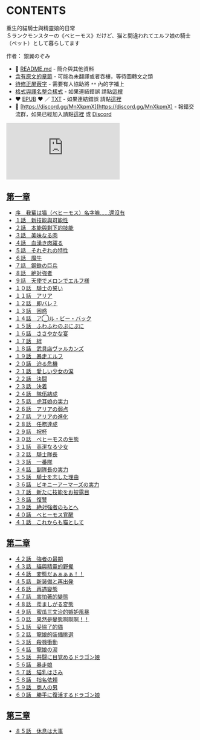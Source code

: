 # CONTENTS

重生的貓騎士與精靈娘的日常  
Ｓランクモンスターの《ベヒーモス》だけど、猫と間違われてエルフ娘の騎士（ペット）として暮らしてます  

作者： 銀翼のぞみ  



- :closed_book: [README.md](README.md) - 簡介與其他資料
- [含有原文的章節](ja.md) - 可能為未翻譯或者吞樓，等待圖轉文之類
- [待修正屏蔽字](%E5%BE%85%E4%BF%AE%E6%AD%A3%E5%B1%8F%E8%94%BD%E5%AD%97.md) - 需要有人協助將 `**` 內的字補上
- [格式與譯名整合樣式](https://github.com/bluelovers/node-novel/blob/master/lib/locales/%E9%87%8D%E7%94%9F%E7%9A%84%E8%B2%93%E9%A8%8E%E5%A3%AB%E8%88%87%E7%B2%BE%E9%9D%88%E5%A8%98%E7%9A%84%E6%97%A5%E5%B8%B8.ts) - 如果連結錯誤 請點[這裡](https://github.com/bluelovers/node-novel/blob/master/lib/locales/)
-  :heart: [EPUB](https://gitlab.com/demonovel/epub-txt/blob/master/syosetu_out/%E9%87%8D%E7%94%9F%E7%9A%84%E8%B2%93%E9%A8%8E%E5%A3%AB%E8%88%87%E7%B2%BE%E9%9D%88%E5%A8%98%E7%9A%84%E6%97%A5%E5%B8%B8.epub) :heart:  ／ [TXT](https://gitlab.com/demonovel/epub-txt/blob/master/syosetu_out/out/%E9%87%8D%E7%94%9F%E7%9A%84%E8%B2%93%E9%A8%8E%E5%A3%AB%E8%88%87%E7%B2%BE%E9%9D%88%E5%A8%98%E7%9A%84%E6%97%A5%E5%B8%B8.out.txt) - 如果連結錯誤 請點[這裡](https://gitlab.com/demonovel/epub-txt/blob/master/syosetu_out/syosetu_out)
- :mega: [https://discord.gg/MnXkpmX](https://discord.gg/MnXkpmX) - 報錯交流群，如果已經加入請點[這裡](https://discordapp.com/channels/467794087769014273/467794088285175809) 或 [Discord](https://discordapp.com/channels/@me)


![導航目錄](https://chart.apis.google.com/chart?cht=qr&chs=150x150&chl=https://gitlab.com/novel-group/txt-source/blob/master/syosetu_out/重生的貓騎士與精靈娘的日常/導航目錄.md "導航目錄")




## [第一章](00000_%E7%AC%AC%E4%B8%80%E7%AB%A0)

- [序　我輩は猫（ベヒーモス）名字嘛……還沒有](00000_%E7%AC%AC%E4%B8%80%E7%AB%A0/00000_%E5%BA%8F%E3%80%80%E6%88%91%E8%BC%A9%E3%81%AF%E7%8C%AB%EF%BC%88%E3%83%99%E3%83%92%E3%83%BC%E3%83%A2%E3%82%B9%EF%BC%89%E5%90%8D%E5%AD%97%E5%98%9B%E2%80%A6%E2%80%A6%E9%82%84%E6%B2%92%E6%9C%89.txt)
- [１話　新技能與可能性](00000_%E7%AC%AC%E4%B8%80%E7%AB%A0/00010_%EF%BC%91%E8%A9%B1%E3%80%80%E6%96%B0%E6%8A%80%E8%83%BD%E8%88%87%E5%8F%AF%E8%83%BD%E6%80%A7.txt)
- [２話　本能與剩下的技能](00000_%E7%AC%AC%E4%B8%80%E7%AB%A0/00020_%EF%BC%92%E8%A9%B1%E3%80%80%E6%9C%AC%E8%83%BD%E8%88%87%E5%89%A9%E4%B8%8B%E7%9A%84%E6%8A%80%E8%83%BD.txt)
- [３話　美味なる肉](00000_%E7%AC%AC%E4%B8%80%E7%AB%A0/00030_%EF%BC%93%E8%A9%B1%E3%80%80%E7%BE%8E%E5%91%B3%E3%81%AA%E3%82%8B%E8%82%89.txt)
- [４話　血湧き肉躍る](00000_%E7%AC%AC%E4%B8%80%E7%AB%A0/00040_%EF%BC%94%E8%A9%B1%E3%80%80%E8%A1%80%E6%B9%A7%E3%81%8D%E8%82%89%E8%BA%8D%E3%82%8B.txt)
- [５話　それぞれの特性](00000_%E7%AC%AC%E4%B8%80%E7%AB%A0/00050_%EF%BC%95%E8%A9%B1%E3%80%80%E3%81%9D%E3%82%8C%E3%81%9E%E3%82%8C%E3%81%AE%E7%89%B9%E6%80%A7.txt)
- [６話　魔牛](00000_%E7%AC%AC%E4%B8%80%E7%AB%A0/00060_%EF%BC%96%E8%A9%B1%E3%80%80%E9%AD%94%E7%89%9B.txt)
- [７話　鋼鉄の巨兵](00000_%E7%AC%AC%E4%B8%80%E7%AB%A0/00070_%EF%BC%97%E8%A9%B1%E3%80%80%E9%8B%BC%E9%89%84%E3%81%AE%E5%B7%A8%E5%85%B5.txt)
- [８話　絶対強者](00000_%E7%AC%AC%E4%B8%80%E7%AB%A0/00080_%EF%BC%98%E8%A9%B1%E3%80%80%E7%B5%B6%E5%AF%BE%E5%BC%B7%E8%80%85.txt)
- [９話　天使でメロンでエルフ様](00000_%E7%AC%AC%E4%B8%80%E7%AB%A0/00090_%EF%BC%99%E8%A9%B1%E3%80%80%E5%A4%A9%E4%BD%BF%E3%81%A7%E3%83%A1%E3%83%AD%E3%83%B3%E3%81%A7%E3%82%A8%E3%83%AB%E3%83%95%E6%A7%98.txt)
- [１０話　騎士の誓い](00000_%E7%AC%AC%E4%B8%80%E7%AB%A0/00100_%EF%BC%91%EF%BC%90%E8%A9%B1%E3%80%80%E9%A8%8E%E5%A3%AB%E3%81%AE%E8%AA%93%E3%81%84.txt)
- [１１話　アリア](00000_%E7%AC%AC%E4%B8%80%E7%AB%A0/00110_%EF%BC%91%EF%BC%91%E8%A9%B1%E3%80%80%E3%82%A2%E3%83%AA%E3%82%A2.txt)
- [１２話　即バレ？](00000_%E7%AC%AC%E4%B8%80%E7%AB%A0/00120_%EF%BC%91%EF%BC%92%E8%A9%B1%E3%80%80%E5%8D%B3%E3%83%90%E3%83%AC%EF%BC%9F.txt)
- [１３話　困惑](00000_%E7%AC%AC%E4%B8%80%E7%AB%A0/00130_%EF%BC%91%EF%BC%93%E8%A9%B1%E3%80%80%E5%9B%B0%E6%83%91.txt)
- [１４話　ア◯ル・ビー・バック](00000_%E7%AC%AC%E4%B8%80%E7%AB%A0/00140_%EF%BC%91%EF%BC%94%E8%A9%B1%E3%80%80%E3%82%A2%E2%97%AF%E3%83%AB%E3%83%BB%E3%83%93%E3%83%BC%E3%83%BB%E3%83%90%E3%83%83%E3%82%AF.txt)
- [１５話　ふわふわのぷにぷに](00000_%E7%AC%AC%E4%B8%80%E7%AB%A0/00150_%EF%BC%91%EF%BC%95%E8%A9%B1%E3%80%80%E3%81%B5%E3%82%8F%E3%81%B5%E3%82%8F%E3%81%AE%E3%81%B7%E3%81%AB%E3%81%B7%E3%81%AB.txt)
- [１６話　ささやかな宴](00000_%E7%AC%AC%E4%B8%80%E7%AB%A0/00160_%EF%BC%91%EF%BC%96%E8%A9%B1%E3%80%80%E3%81%95%E3%81%95%E3%82%84%E3%81%8B%E3%81%AA%E5%AE%B4.txt)
- [１７話　絆](00000_%E7%AC%AC%E4%B8%80%E7%AB%A0/00170_%EF%BC%91%EF%BC%97%E8%A9%B1%E3%80%80%E7%B5%86.txt)
- [１８話　武具店ヴァルカンズ](00000_%E7%AC%AC%E4%B8%80%E7%AB%A0/00180_%EF%BC%91%EF%BC%98%E8%A9%B1%E3%80%80%E6%AD%A6%E5%85%B7%E5%BA%97%E3%83%B4%E3%82%A1%E3%83%AB%E3%82%AB%E3%83%B3%E3%82%BA.txt)
- [１９話　暴走エルフ](00000_%E7%AC%AC%E4%B8%80%E7%AB%A0/00190_%EF%BC%91%EF%BC%99%E8%A9%B1%E3%80%80%E6%9A%B4%E8%B5%B0%E3%82%A8%E3%83%AB%E3%83%95.txt)
- [２０話　迫る危機](00000_%E7%AC%AC%E4%B8%80%E7%AB%A0/00200_%EF%BC%92%EF%BC%90%E8%A9%B1%E3%80%80%E8%BF%AB%E3%82%8B%E5%8D%B1%E6%A9%9F.txt)
- [２１話　愛しい少女の涙](00000_%E7%AC%AC%E4%B8%80%E7%AB%A0/00210_%EF%BC%92%EF%BC%91%E8%A9%B1%E3%80%80%E6%84%9B%E3%81%97%E3%81%84%E5%B0%91%E5%A5%B3%E3%81%AE%E6%B6%99.txt)
- [２２話　決闘](00000_%E7%AC%AC%E4%B8%80%E7%AB%A0/00220_%EF%BC%92%EF%BC%92%E8%A9%B1%E3%80%80%E6%B1%BA%E9%97%98.txt)
- [２３話　決着](00000_%E7%AC%AC%E4%B8%80%E7%AB%A0/00230_%EF%BC%92%EF%BC%93%E8%A9%B1%E3%80%80%E6%B1%BA%E7%9D%80.txt)
- [２４話　隊伍結成](00000_%E7%AC%AC%E4%B8%80%E7%AB%A0/00240_%EF%BC%92%EF%BC%94%E8%A9%B1%E3%80%80%E9%9A%8A%E4%BC%8D%E7%B5%90%E6%88%90.txt)
- [２５話　虎耳娘の実力](00000_%E7%AC%AC%E4%B8%80%E7%AB%A0/00250_%EF%BC%92%EF%BC%95%E8%A9%B1%E3%80%80%E8%99%8E%E8%80%B3%E5%A8%98%E3%81%AE%E5%AE%9F%E5%8A%9B.txt)
- [２６話　アリアの弱点](00000_%E7%AC%AC%E4%B8%80%E7%AB%A0/00260_%EF%BC%92%EF%BC%96%E8%A9%B1%E3%80%80%E3%82%A2%E3%83%AA%E3%82%A2%E3%81%AE%E5%BC%B1%E7%82%B9.txt)
- [２７話　アリアの進化](00000_%E7%AC%AC%E4%B8%80%E7%AB%A0/00270_%EF%BC%92%EF%BC%97%E8%A9%B1%E3%80%80%E3%82%A2%E3%83%AA%E3%82%A2%E3%81%AE%E9%80%B2%E5%8C%96.txt)
- [２８話　任務達成](00000_%E7%AC%AC%E4%B8%80%E7%AB%A0/00280_%EF%BC%92%EF%BC%98%E8%A9%B1%E3%80%80%E4%BB%BB%E5%8B%99%E9%81%94%E6%88%90.txt)
- [２９話　祝杯](00000_%E7%AC%AC%E4%B8%80%E7%AB%A0/00290_%EF%BC%92%EF%BC%99%E8%A9%B1%E3%80%80%E7%A5%9D%E6%9D%AF.txt)
- [３０話　ベヒーモスの生態](00000_%E7%AC%AC%E4%B8%80%E7%AB%A0/00300_%EF%BC%93%EF%BC%90%E8%A9%B1%E3%80%80%E3%83%99%E3%83%92%E3%83%BC%E3%83%A2%E3%82%B9%E3%81%AE%E7%94%9F%E6%85%8B.txt)
- [３１話　高潔なる少女](00000_%E7%AC%AC%E4%B8%80%E7%AB%A0/00310_%EF%BC%93%EF%BC%91%E8%A9%B1%E3%80%80%E9%AB%98%E6%BD%94%E3%81%AA%E3%82%8B%E5%B0%91%E5%A5%B3.txt)
- [３２話　騎士隊長](00000_%E7%AC%AC%E4%B8%80%E7%AB%A0/00320_%EF%BC%93%EF%BC%92%E8%A9%B1%E3%80%80%E9%A8%8E%E5%A3%AB%E9%9A%8A%E9%95%B7.txt)
- [３３話　一番隊](00000_%E7%AC%AC%E4%B8%80%E7%AB%A0/00330_%EF%BC%93%EF%BC%93%E8%A9%B1%E3%80%80%E4%B8%80%E7%95%AA%E9%9A%8A.txt)
- [３４話　副隊長の実力](00000_%E7%AC%AC%E4%B8%80%E7%AB%A0/00340_%EF%BC%93%EF%BC%94%E8%A9%B1%E3%80%80%E5%89%AF%E9%9A%8A%E9%95%B7%E3%81%AE%E5%AE%9F%E5%8A%9B.txt)
- [３５話　騎士を志した理由](00000_%E7%AC%AC%E4%B8%80%E7%AB%A0/00350_%EF%BC%93%EF%BC%95%E8%A9%B1%E3%80%80%E9%A8%8E%E5%A3%AB%E3%82%92%E5%BF%97%E3%81%97%E3%81%9F%E7%90%86%E7%94%B1.txt)
- [３６話　ビキニーアーマーズの実力](00000_%E7%AC%AC%E4%B8%80%E7%AB%A0/00360_%EF%BC%93%EF%BC%96%E8%A9%B1%E3%80%80%E3%83%93%E3%82%AD%E3%83%8B%E3%83%BC%E3%82%A2%E3%83%BC%E3%83%9E%E3%83%BC%E3%82%BA%E3%81%AE%E5%AE%9F%E5%8A%9B.txt)
- [３７話　新たに技能をお披露目](00000_%E7%AC%AC%E4%B8%80%E7%AB%A0/00370_%EF%BC%93%EF%BC%97%E8%A9%B1%E3%80%80%E6%96%B0%E3%81%9F%E3%81%AB%E6%8A%80%E8%83%BD%E3%82%92%E3%81%8A%E6%8A%AB%E9%9C%B2%E7%9B%AE.txt)
- [３８話　復讐](00000_%E7%AC%AC%E4%B8%80%E7%AB%A0/00380_%EF%BC%93%EF%BC%98%E8%A9%B1%E3%80%80%E5%BE%A9%E8%AE%90.txt)
- [３９話　絶対強者のもとへ](00000_%E7%AC%AC%E4%B8%80%E7%AB%A0/00390_%EF%BC%93%EF%BC%99%E8%A9%B1%E3%80%80%E7%B5%B6%E5%AF%BE%E5%BC%B7%E8%80%85%E3%81%AE%E3%82%82%E3%81%A8%E3%81%B8.txt)
- [４０話　ベヒーモス覚醒](00000_%E7%AC%AC%E4%B8%80%E7%AB%A0/00400_%EF%BC%94%EF%BC%90%E8%A9%B1%E3%80%80%E3%83%99%E3%83%92%E3%83%BC%E3%83%A2%E3%82%B9%E8%A6%9A%E9%86%92.txt)
- [４１話　これからも猫として](00000_%E7%AC%AC%E4%B8%80%E7%AB%A0/00410_%EF%BC%94%EF%BC%91%E8%A9%B1%E3%80%80%E3%81%93%E3%82%8C%E3%81%8B%E3%82%89%E3%82%82%E7%8C%AB%E3%81%A8%E3%81%97%E3%81%A6.txt)


## [第二章](00010_%E7%AC%AC%E4%BA%8C%E7%AB%A0)

- [４２話　強者の最期](00010_%E7%AC%AC%E4%BA%8C%E7%AB%A0/00000_%EF%BC%94%EF%BC%92%E8%A9%B1%E3%80%80%E5%BC%B7%E8%80%85%E3%81%AE%E6%9C%80%E6%9C%9F.txt)
- [４３話　貓與精靈的野餐](00010_%E7%AC%AC%E4%BA%8C%E7%AB%A0/00010_%EF%BC%94%EF%BC%93%E8%A9%B1%E3%80%80%E8%B2%93%E8%88%87%E7%B2%BE%E9%9D%88%E7%9A%84%E9%87%8E%E9%A4%90.txt)
- [４４話　変態だぁぁぁぁ！！](00010_%E7%AC%AC%E4%BA%8C%E7%AB%A0/00020_%EF%BC%94%EF%BC%94%E8%A9%B1%E3%80%80%E5%A4%89%E6%85%8B%E3%81%A0%E3%81%81%E3%81%81%E3%81%81%E3%81%81%EF%BC%81%EF%BC%81.txt)
- [４５話　新装備と再出発](00010_%E7%AC%AC%E4%BA%8C%E7%AB%A0/00030_%EF%BC%94%EF%BC%95%E8%A9%B1%E3%80%80%E6%96%B0%E8%A3%85%E5%82%99%E3%81%A8%E5%86%8D%E5%87%BA%E7%99%BA.txt)
- [４６話　再遇變態](00010_%E7%AC%AC%E4%BA%8C%E7%AB%A0/00040_%EF%BC%94%EF%BC%96%E8%A9%B1%E3%80%80%E5%86%8D%E9%81%87%E8%AE%8A%E6%85%8B.txt)
- [４７話　害怕著的變態](00010_%E7%AC%AC%E4%BA%8C%E7%AB%A0/00050_%EF%BC%94%EF%BC%97%E8%A9%B1%E3%80%80%E5%AE%B3%E6%80%95%E8%91%97%E7%9A%84%E8%AE%8A%E6%85%8B.txt)
- [４８話　羨ましがる変態](00010_%E7%AC%AC%E4%BA%8C%E7%AB%A0/00060_%EF%BC%94%EF%BC%98%E8%A9%B1%E3%80%80%E7%BE%A8%E3%81%BE%E3%81%97%E3%81%8C%E3%82%8B%E5%A4%89%E6%85%8B.txt)
- [４９話　蜜瓜三文治的嫉妒風暴](00010_%E7%AC%AC%E4%BA%8C%E7%AB%A0/00070_%EF%BC%94%EF%BC%99%E8%A9%B1%E3%80%80%E8%9C%9C%E7%93%9C%E4%B8%89%E6%96%87%E6%B2%BB%E7%9A%84%E5%AB%89%E5%A6%92%E9%A2%A8%E6%9A%B4.txt)
- [５０話　果然是變態啊啊啊！！](00010_%E7%AC%AC%E4%BA%8C%E7%AB%A0/00080_%EF%BC%95%EF%BC%90%E8%A9%B1%E3%80%80%E6%9E%9C%E7%84%B6%E6%98%AF%E8%AE%8A%E6%85%8B%E5%95%8A%E5%95%8A%E5%95%8A%EF%BC%81%EF%BC%81.txt)
- [５１話　妥協了的貓](00010_%E7%AC%AC%E4%BA%8C%E7%AB%A0/00090_%EF%BC%95%EF%BC%91%E8%A9%B1%E3%80%80%E5%A6%A5%E5%8D%94%E4%BA%86%E7%9A%84%E8%B2%93.txt)
- [５２話　龍娘的裝備挑選](00010_%E7%AC%AC%E4%BA%8C%E7%AB%A0/00100_%EF%BC%95%EF%BC%92%E8%A9%B1%E3%80%80%E9%BE%8D%E5%A8%98%E7%9A%84%E8%A3%9D%E5%82%99%E6%8C%91%E9%81%B8.txt)
- [５３話　殺戮衝動](00010_%E7%AC%AC%E4%BA%8C%E7%AB%A0/00110_%EF%BC%95%EF%BC%93%E8%A9%B1%E3%80%80%E6%AE%BA%E6%88%AE%E8%A1%9D%E5%8B%95.txt)
- [５４話　龍娘の涙](00010_%E7%AC%AC%E4%BA%8C%E7%AB%A0/00120_%EF%BC%95%EF%BC%94%E8%A9%B1%E3%80%80%E9%BE%8D%E5%A8%98%E3%81%AE%E6%B6%99.txt)
- [５５話　共闘に目覚めるドラゴン娘](00010_%E7%AC%AC%E4%BA%8C%E7%AB%A0/00130_%EF%BC%95%EF%BC%95%E8%A9%B1%E3%80%80%E5%85%B1%E9%97%98%E3%81%AB%E7%9B%AE%E8%A6%9A%E3%82%81%E3%82%8B%E3%83%89%E3%83%A9%E3%82%B4%E3%83%B3%E5%A8%98.txt)
- [５６話　暴走娘](00010_%E7%AC%AC%E4%BA%8C%E7%AB%A0/00140_%EF%BC%95%EF%BC%96%E8%A9%B1%E3%80%80%E6%9A%B4%E8%B5%B0%E5%A8%98.txt)
- [５７話　猫乳はさみ](00010_%E7%AC%AC%E4%BA%8C%E7%AB%A0/00150_%EF%BC%95%EF%BC%97%E8%A9%B1%E3%80%80%E7%8C%AB%E4%B9%B3%E3%81%AF%E3%81%95%E3%81%BF.txt)
- [５８話　指名依頼](00010_%E7%AC%AC%E4%BA%8C%E7%AB%A0/00160_%EF%BC%95%EF%BC%98%E8%A9%B1%E3%80%80%E6%8C%87%E5%90%8D%E4%BE%9D%E9%A0%BC.txt)
- [５９話　商人の男](00010_%E7%AC%AC%E4%BA%8C%E7%AB%A0/00170_%EF%BC%95%EF%BC%99%E8%A9%B1%E3%80%80%E5%95%86%E4%BA%BA%E3%81%AE%E7%94%B7.txt)
- [６０話　勝手に復活するドラゴン娘](00010_%E7%AC%AC%E4%BA%8C%E7%AB%A0/00180_%EF%BC%96%EF%BC%90%E8%A9%B1%E3%80%80%E5%8B%9D%E6%89%8B%E3%81%AB%E5%BE%A9%E6%B4%BB%E3%81%99%E3%82%8B%E3%83%89%E3%83%A9%E3%82%B4%E3%83%B3%E5%A8%98.txt)


## [第三章](00020_%E7%AC%AC%E4%B8%89%E7%AB%A0)

- [８５話　休息は大事](00020_%E7%AC%AC%E4%B8%89%E7%AB%A0/00120_%EF%BC%98%EF%BC%95%E8%A9%B1%E3%80%80%E4%BC%91%E6%81%AF%E3%81%AF%E5%A4%A7%E4%BA%8B.txt)

